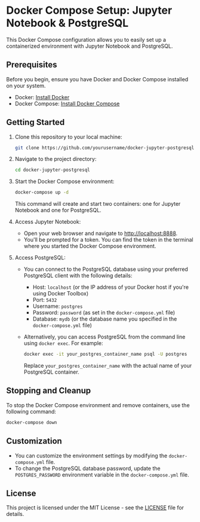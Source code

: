 # Docker Compose Setup: Jupyter Notebook & PostgreSQL

This Docker Compose configuration allows you to easily set up a containerized environment with Jupyter Notebook and PostgreSQL.

## Prerequisites

Before you begin, ensure you have Docker and Docker Compose installed on your system.

- Docker: [Install Docker](https://docs.docker.com/get-docker/)
- Docker Compose: [Install Docker Compose](https://docs.docker.com/compose/install/)

## Getting Started

1. Clone this repository to your local machine:

   ```bash
   git clone https://github.com/yourusername/docker-jupyter-postgresql.git
   ```

2. Navigate to the project directory:

   ```bash
   cd docker-jupyter-postgresql
   ```

3. Start the Docker Compose environment:

   ```bash
   docker-compose up -d
   ```

   This command will create and start two containers: one for Jupyter Notebook and one for PostgreSQL.

4. Access Jupyter Notebook:

   - Open your web browser and navigate to [http://localhost:8888](http://localhost:8888).
   - You'll be prompted for a token. You can find the token in the terminal where you started the Docker Compose environment.

5. Access PostgreSQL:

   - You can connect to the PostgreSQL database using your preferred PostgreSQL client with the following details:
     - Host: `localhost` (or the IP address of your Docker host if you're using Docker Toolbox)
     - Port: `5432`
     - Username: `postgres`
     - Password: `password` (as set in the `docker-compose.yml` file)
     - Database: `mydb` (or the database name you specified in the `docker-compose.yml` file)

   - Alternatively, you can access PostgreSQL from the command line using `docker exec`. For example:

     ```bash
     docker exec -it your_postgres_container_name psql -U postgres
     ```

     Replace `your_postgres_container_name` with the actual name of your PostgreSQL container.

## Stopping and Cleanup

To stop the Docker Compose environment and remove containers, use the following command:

```bash
docker-compose down
```

## Customization

- You can customize the environment settings by modifying the `docker-compose.yml` file.
- To change the PostgreSQL database password, update the `POSTGRES_PASSWORD` environment variable in the `docker-compose.yml` file.

## License

This project is licensed under the MIT License - see the [LICENSE](LICENSE) file for details.

